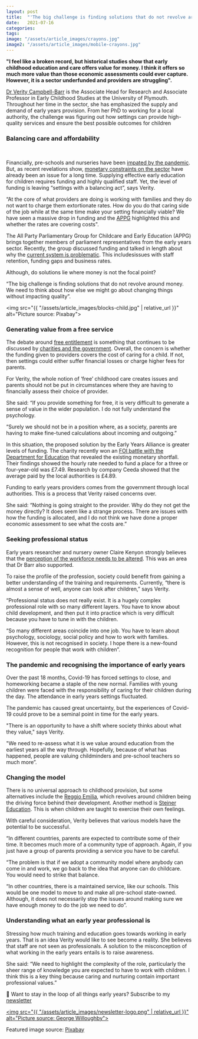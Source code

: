 ```yaml
---
layout: post
title:  "'The big challenge is finding solutions that do not revolve around money' — Dr Verity Campbell Barr on assessing the challenges of improving early education"
date:   2021-07-16
categories:
tags:
image: "/assets/article_images/crayons.jpg"
image2: "/assets/article_images/mobile-crayons.jpg"
---
```


<html>
  <p><b>"I feel like a broken record, but historical studies show that early childhood education and care offers value for money. I think it offers so much more value than those economic assessments could ever capture. However, it is a sector underfunded and providers are struggling".</b>
  
  <p><a href="https://www.plymouth.ac.uk/staff/verity-campbell-barr">Dr Verity Campbell-Barr</a> is the Associate Head for Research and Associate Professor in Early Childhood Studies at the University of Plymouth. Throughout her time in the sector, she has emphasized the supply and demand of early years provision. From her PhD to working for a local authority, the challenge was figuring out how settings can provide high-quality services and ensure the best possible outcomes for children</p>
  
  <h3> Balancing care and affordability </h3>
  <br>
  <p>Financially, pre-schools and nurseries have been <a href="https://www.bbc.co.uk/news/uk-wales-55665962">impated by the pandemic</a>. But, as recent revelations show, <a href="https://www.theguardian.com/education/2021/jun/15/ministers-knowingly-underfunding-childcare-sector-england">monetary constraints on the sector</a> have already been an issue for a long time. Supplying effective early education for children requires funding and highly qualified staff. Yet, the level of funding is leaving “settings with a balancing act”, says Verity.</p>
  
  <p>“At the core of what providers are doing is working with families and they do not want to charge them extortionate rates. How do you do that caring side of the job while at the same time make your setting financially viable? We have seen a massive drop in funding and the <a href="https://connectpa.co.uk/party-parliamentary-group-childcare-early-education/">APPG</a> highlighted this and whether the rates are covering costs". </p>
  
  <p>The All Party Parliamentary Group for Childcare and Early Education (APPG) brings together members of parliament representatives from the early years sector. Recently, the group discussed funding and talked in length about why the <a href="https://connectpa.co.uk/wp-content/uploads/2019/07/Steps-to-sustainability-report.pdf">current system is problematic</a>. This includesissues with staff retention, funding gaps and business rates.</p>
  
  <p>Although, do solutions lie where money is not the focal point?</p>
  
  <p>“The big challenge is finding solutions that do not revolve around money. We need to think about how else we might go about changing things without impacting quality”. </p>
  
  <img src="{{ "/assets/article_images/blocks-child.jpg" | relative_url }}" alt="Picture source: Pixabay">
  
  <h3> Generating value from a free service </h3>
  
  <p>The debate around <a href="https://gwilloughby99.github.io/early-years-project/2021/06/23/what-is-free-entitlement.html">free entitlement</a> is something that continues to be discussed by <a href="https://www.eyalliance.org.uk/news/2021/06/new-data-shows-ministers-knew-early-years-was-underfunded">charities and the government</a>. Overall, the concern is whether the funding given to providers covers the cost of caring for a child. If not, then settings could either suffer financial losses or charge higher fees for parents.</p>
  
  <p>For Verity, the whole notion of ‘free’ childhood care creates issues and parents should not be put in circumstances where they are having to financially assess their choice of provider.</p>
 
<p>She said: “If you provide something for free, it is very difficult to generate a sense of value in the wider population. I do not fully understand the psychology.</p>

<p>“Surely we should not be in a position where, as a society, parents are having to make fine-tuned calculations about incoming and outgoing.”</p>

<p>In this situation, the proposed solution by the Early Years Alliance is greater levels of funding. The charity recently won an <a href="https://www.eyalliance.org.uk/freedom-information-investigation-findings">FOI battle with the Department for Education</a> that revealed the existing monetary shortfall. Their findings showed the hourly rate needed to fund a place for a three or four-year-old was £7.49. Research by company Ceeda showed that the average paid by the local authorities is £4.89. </p>

<p>Funding to early years providers comes from the government through local authorities. This is a process that Verity raised concerns over.</p>

<p>She said: “Nothing is going straight to the provider. Why do they not get the money directly? It does seem like a strange process. There are issues with how the funding is allocated, and I do not think we have done a proper economic assessment to see what the costs are.” </p>

<h3> Seeking professional status </h3>

<p>Early years researcher and nursery owner Claire Kenyon strongly believes that the <a href="https://gwilloughby99.github.io/early-years-project/2021/07/08/We-need-to-be-attracting-highly-intelligent-people-A-focus-and-solution-to-changing-the-perception-of-early-years-staff.html">perception of the workforce needs to be altered</a>. This was an area that Dr Barr also supported.</p>

<p>To raise the profile of the profession, society could benefit from gaining a better understanding of the training and requirements. Currently, “there is almost a sense of well, anyone can look after children,” says Verity.</p>

<p>“Professional status does not really exist. It is a hugely complex professional role with so many different layers. You have to know about child development, and then put it into practice which is very difficult because you have to tune in with the children.</p>

<p>“So many different areas coincide into one job. You have to learn about psychology, sociology, social policy and how to work with families. However, this is not recognised in society. I hope there is a new-found recognition for people that work with children”.</p>

<h3> The pandemic and recognising the importance of early years </h3>

<p>Over the past 18 months, Covid-19 has forced settings to close, and homeworking became a staple of the new normal. Families with young children were faced with the responsibility of caring for their children during the day. The attendance in early years settings fluctuated.</p>

<div class="flourish-embed flourish-chart" data-src="visualisation/6735014"><script src="https://public.flourish.studio/resources/embed.js"></script></div>

<p>The pandemic has caused great uncertainty, but the experiences of Covid-19 could prove to be a seminal point in time for the early years. </p>

<p>"There is an opportunity to have a shift where society thinks about what they value," says Verity.</p>

<p>"We need to re-assess what it is we value around education from the earliest years all the way through. Hopefully, because of what has happened, people are valuing childminders and pre-school teachers so much more”.<p>
  
<h3> Changing the model </h3>

<p> There is no universal approach to childhood provision, but some alternatives include the <a href="https://www.daynurseries.co.uk/advice/the-reggio-emilia-approach-to-early-years-education">Reggio Emilia</a>, which revolves around children being the driving force behind their development. Another method is <a href="https://www.daynurseries.co.uk/advice/what-are-steiner-nurseries">Steiner Education</a>. This is when children are taught to exercise their own feelings. </p>

<p>With careful consideration, Verity believes that various models have the potential to be successful.</p>

<p>“In different countries, parents are expected to contribute some of their time. It becomes much more of a community type of approach. Again, if you just have a group of parents providing a service you have to be careful.</p>

<p>“The problem is that if we adopt a community model where anybody can come in and work, we go back to the idea that anyone can do childcare. You would need to strike that balance.</p>

<p>“In other countries, there is a maintained service, like our schools. This would be one model to move to and make all pre-school state-owned. Although, it does not necessarily stop the issues around making sure we have enough money to do the job we need to do”.</p>

<h3> Understanding what an early year professional is </h3>

<p>Stressing how much training and education goes towards working in early years. That is an idea Verity would like to see become a reality. She believes that staff are not seen as professionals.  A solution to the misconception of what working in the early years entails is to raise awareness.</p>

<p>She said: “We need to highlight the complexity of the role, particularly the sheer range of knowledge you are expected to have to work with children. I think this is a key thing because caring and nurturing contain important professional values.” </p>

<p>📧 Want to stay in the loop of all things early years? Subscribe to my <a href="http://eepurl.com/ho9yUv">newsletter</a></p>

<a href="http://eepurl.com/ho9yUv"> <img src="{{ "/assets/article_images/newsletter-logo.png" | relative_url }}" alt="Picture source: George Willoughby"></a>
                                                                                                                                            
<p> Featured image source: <a href="https://pixabay.com/photos/crayons-coloring-book-coloring-hand-1445053/">Pixabay</a></p>


 



 
 
